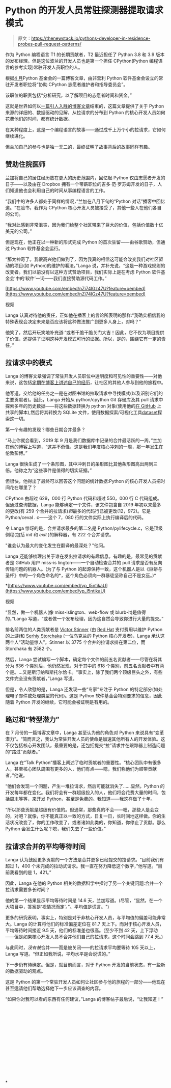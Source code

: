 # Python 的开发人员常驻探测器提取请求模式

> 原文：<https://thenewstack.io/pythons-developer-in-residence-probes-pull-request-patterns/>

作为 Python 编程语言 T1 的长期贡献者，T2 最近担任了 Python 3.8 和 3.9 版本的发布经理。但是这位波兰的开发人员也是第一个担任 CPython(Python 编程语言的参考实现)常驻开发人员职位的人。

根据[4 月](https://pyfound.blogspot.com/2021/04/the-psf-is-hiring-developer-in.html)Python 基金会的一篇博客文章，由非营利 Python 软件基金会设立的常驻开发者职位将“协助 CPython 志愿者维护者和指导委员会”。

该职位的职责包括“分析研究，以了解项目的志愿者时间和资金。”

这就是世界如何以[一篇引人入胜的博客文章](https://lukasz.langa.pl/f15a8851-af26-4e94-a4b1-c146c57c9d20/)结束的，这篇文章提供了关于 Python 来源的详细的、数据驱动的见解，从拉请求的分布到 Python 的核心开发人员如何花费他们的时间，都有统计数据。

在某种程度上，这是一个编程语言的故事——通过成千上万个小的拉请求，它如何继续进化。

但兰加自己的参与也是独一无二的，最终证明了故事背后的故事同样有趣。

## 赞助住院医师

兰加将自己的居住经历放在更大的历史范围内，回忆起 Python 仅由志愿者开发的日子——以及由在 Dropbox 拥有一个带薪职位的吉多·范·罗苏姆开发的日子，人们知道他也会利用自己的时间从事编程语言的工作。

“我们中的许多人都处于同样的情况，”兰加在八月下旬的“Python 对话”播客中回忆道。“在脸书，我作为 CPython 核心开发人员被接受了，其他一些人在他们各自的公司。

“我对此感到非常沮丧，因为我们给整个社区带来了巨大的价值，包括价值数十亿美元的公司。”

但是现在，他正在以一种新的形式完成 Python 的首次驻留——由谷歌赞助，但通过 Python 软件基金会运行。

“那太神奇了。我很高兴他们做到了，因为我真的相信这可能会改变我们对社区驱动的项目(如 Python)的维护的看法，”Langa 说，并补充说，“这是一种游戏规则的改变者。我们以前没有以这种方式赞助项目，我们实际上是在考虑 Python 软件基金会’中的‘软件’一词——我们直接赞助源代码工作。”

[https://www.youtube.com/embed/nZi74lGz47U?feature=oembed](https://www.youtube.com/embed/nZi74lGz47U?feature=oembed)

视频

Langa 认真对待他的责任，正如他在播客上的言论所表明的那样:“我确实相信我的特殊表现会决定未来是否应该将这种做法推广到更多人身上，对吗？”

他笑了，然后开玩笑地补充道:“或者干脆干脆关门大吉！因此，它不仅为项目提供了价值，还提供了证明这种开发模式可行的证据。所以，是的，围绕它有一定的责任，”

## 拉请求中的模式

Langa 的博客文章强调了常驻开发人员职位中透明度和可见性的重要性——对他来说，这包括[定期在博客上讲述自己的经历](https://lukasz.langa.pl/python/developer-in-residence/)，让社区的其他人参与到他的旅程中。

他写道，交给他的任务之一是在对图书馆的拉取请求中寻找模式(以及识别它们的主要贡献者)。因此，Langa 开始从 python/cpython Git 存储库及其 pull 请求中探索多年的历史数据——将这些数据转换为 python 对象(使用他的[在 GitHub](https://github.com/ambv/cpython-stats/) 上共享的脚本),然后将其转换为 SQLite 文件，使用数据探索/可视化工具[dataset](https://datasette.io/)探索这一切。

第一个有趣的发现？哪些日期合并最多？

“马上你就会看到，2019 年 9 月是我们数据库中记录的合并最活跃的一周，”兰加在他的博客上写道，“这并不奇怪，这是我们年度核心冲刺的一周，那一年发生在伦敦彭博。”

Langa 很快生成了一个条形图，其中冲刺日的条形图比其他条形图高出两到三倍。他称之为“这些事件是值得的切实证据。”

但很快，他得出了最终可以回答这个问题的统计数据:Python 的核心开发人员把时间花在哪里了？

CPython 由超过 629，000 行 Python 代码和超过 550，000 行 C 代码组成。但通过查询数据，Langa 能够确定一个文件，该文件包含自 2019 年初以来最多的更改(有 259 个合并的拉请求)*和*最多的代码行已被更改(12，972)。它是 Python/ceval . c——这个 7，080 行的文件实际上执行编译后的代码。

令 Langa 惊讶的是，合并请求最多的第二名是 Python/pylifecycle.c，它是顶级例程(包括 *init* 和 *exit* )的解释器，有 222 个合并请求。

"谁会认为最大的变化发生在翻译的最深处？"他问。

Langa 还能够梳理出关于谁在发出拉请求的有趣信息。有趣的是，最常见的贡献者是 GitHub 用户 miss-is lington——一个自动检查合并的 pull 请求是否有反向传输问题的机器人。(为了与 Python 的起源保持一致，这个机器人是以《巨蟒与圣杯》中的一个角色命名的*，这个角色必须向一群暴徒坚称自己不是女巫。)*

 *[https://www.youtube.com/embed/yp_l5ntikaU](https://www.youtube.com/embed/yp_l5ntikaU)

视频

“显然，做一个机器人(像 miss-islington、web-flow 或 blurb-it)是值得的，”Langa 写道，“或者做一个发布经理，因为这自然会导致你进行大量的提交。”

排名前两位的人类贡献者是 [Victor Stinner](https://github.com/vstinner) (由 [Red Hat](https://www.openshift.com/try?utm_content=inline-mention) 支付费用以维护 Python 的上游)和 [Serhiy Storchaka](https://twitter.com/serhiystorchaka?lang=en) (一位乌克兰的 Python 核心开发者)，Langa 承认这两个人“活动量惊人”。Stinner 以 3775 个合并的拉请求排在第二位，而 Storchaka 有 2582 个。

然后，Langa 尝试编写一个脚本，确定每个文件的前五名贡献者——尽管在将其分为 636 个类别后，他仍然发现，对于其中的 618 个类别，前五名贡献者中有两个是。…又是斯汀纳和斯托尔恰卡。“事实上，除了我们两个顶级巨头之外，有些文件完全没有贡献者，”Langa 写道。

但是，令人欣慰的是，Langa 还发现一些“专家”专注于 Python 的特定部分(如处理电子邮件或处理类型的代码)。这是 Python 软件基金会特别要求的信息，因此随着 Python 开发的继续，它可能会被证明是有用的。

## 路过和“转型潜力”

在 7 月份的一篇博客文章中，Langa 甚至认为他的角色对 Python 来说具有“变革潜力”。“简而言之，我认为常驻开发人员的使命是加速其他所有人的开发体验。这不仅包括核心开发团队，最重要的是，还包括提交“拉”请求并在跟踪器上制造问题的“路过”贡献者。”

Langa 在“Talk Python”播客上阐述了临时贡献者的重要性。“核心团队中有很多人，甚至核心团队周围有更多的人，他们有点——嗯，我们称他们为顺带贡献者，”他说。

“他们会发现一个问题，产生一堆拉请求，然后可能就消失了……显然，Python 的开发每年都在变化。我们将会有一群超级投入的人，他们将会花费大量的时间，包括周末等等，来开发 Python，甚至是免费的。我知道——我这样做了十年。

“所以那些贡献是超级有价值的。但通常，那些真的不会——嗯，那些人是会变的，对吧？就像，你不能真正以一致的方式，日复一日，长时间地这样做。你的生活状况改变了，你的工作改变了，或者诸如此类的，你知道，你停止了贡献。那么 Python 会发生什么呢？嗯，我们失去了一些价值。”

## 拉请求合并的平均等待时间

Langa 认为鼓励更多贡献的一个方法是合并更多已经提交的拉请求。“目前我们有超过 1，400 个未完成的拉动式请求。我一直在努力降低这个数字，”他写道。“目前我看到的是 1，421。”

因此，Langa 在他的 Python 相关的数据科学中探讨了另一个关键问题:合并一个拉请求需要多长时间？

他的第一个结果显示平均等待时间是 14.6 天，兰加写道。(尽管，“显然，在一个大项目中，答案是‘视情况而定’。”。平均值是谎言。")

更多的研究表明，事实上，特别是对于非核心开发人员，与平均值的偏差可能非常大。Langa 的计算将他们的标准偏差定位在 81.7 天上下。而对于核心开发人员，平均等待时间接近 9.5 天，他们的标准差也很高。(至少不到 42 天，上下浮动——但是如果核心开发人员不合并他们自己的拉请求，这个时间会跳到 77.4 天。)

与此同时，*没有被*合并——而是被关闭——的拉请求平均要等待 105 天以上，Langa 写道。“但正如我所说，平均水平是会说谎的。”

下一步仍有待确定。但是，就目前而言，对于 Python 开发的当前状态，有一些新的数据驱动的观点。

这是 Python 的第一个常驻开发人员如何让社区参与他的旅程的一部分——他现在甚至邀请他们帮助选择他下一步应该调查的内容。

“如果你对我可以看的东西有任何建议，”Langa 的博客帖子最后说，“让我知道！”

<svg xmlns:xlink="http://www.w3.org/1999/xlink" viewBox="0 0 68 31" version="1.1"><title>Group</title> <desc>Created with Sketch.</desc></svg>*